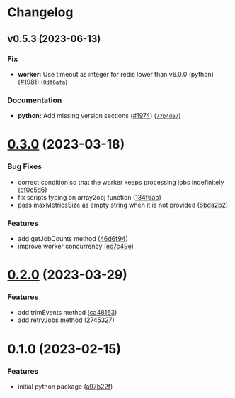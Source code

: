 # Changelog

<!--next-version-placeholder-->

## v0.5.3 (2023-06-13)
### Fix
* **worker:** Use timeout as integer for redis lower than v6.0.0 (python) ([#1981](https://github.com/taskforcesh/bullmq/issues/1981)) ([`0df6afa`](https://github.com/taskforcesh/bullmq/commit/0df6afad5e71a693b721ba52ffa6be733ee45ccb))

### Documentation
* **python:** Add missing version sections ([#1974](https://github.com/taskforcesh/bullmq/issues/1974)) ([`77b4de7`](https://github.com/taskforcesh/bullmq/commit/77b4de7c3b41ae63e311a2c373e0d2fc787f2f53))

# [0.3.0](https://github.com/taskforcesh/bullmq/compare/ca48163...46d6f94) (2023-03-18)


### Bug Fixes

* correct condition so that the worker keeps processing jobs indefinitely \([ef0c5d6](https://github.com/taskforcesh/bullmq/commit/ef0c5d6cae1dcbae607fa02da32d5236069f2339)\)
* fix scripts typing on array2obj function \([134f6ab](https://github.com/taskforcesh/bullmq/commit/134f6ab5f3219ddd7a421e61ace6bac72bb51e6d)\)
* pass maxMetricsSize as empty string when it is not provided \([6bda2b2](https://github.com/taskforcesh/bullmq/commit/6bda2b24be38a78e5fcfc71ed2913f0150a41dfc)\)


### Features

* add getJobCounts method \([46d6f94](https://github.com/taskforcesh/bullmq/commit/46d6f94575454fe2a32be0c5247f16d18739fe27)\)
* improve worker concurrency \([ec7c49e](https://github.com/taskforcesh/bullmq/commit/ec7c49e284fd1ecdd52b96197281247f5222ea34)\)

# [0.2.0](https://github.com/taskforcesh/bullmq/compare/a97b22f...ca48163) (2023-03-29)


### Features

* add trimEvents method \([ca48163](https://github.com/taskforcesh/bullmq/commit/ca48163263b12a85533563485176c684e548df0b)\)
* add retryJobs method \([2745327](https://github.com/taskforcesh/bullmq/commit/2745327c7a7080f72e8c265bae77429e597cb6d3)\)

# 0.1.0 (2023-02-15)


### Features

* initial python package \([a97b22f](https://github.com/taskforcesh/bullmq/commit/a97b22f518a9f6c5d9c30a77bfd03cafdcbc57ff)\)

